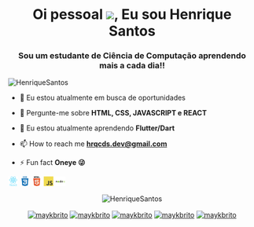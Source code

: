 <h1 align="center">Oi pessoal <img src="https://raw.githubusercontent.com/kaueMarques/kaueMarques/master/hi.gif" width="30px">, Eu sou Henrique Santos</h1>
<h3 align="center">Sou um estudante de Ciência de Computação aprendendo mais a cada dia!!</h3>
<p align="left"> <img src="https://komarev.com/ghpvc/?username=hrqcds" alt="HenriqueSantos" /> </p>

- 🔭 Eu estou atualmente em busca de oportunidades

- 💬 Pergunte-me sobre **HTML, CSS, JAVASCRIPT e REACT**

- 🌱 Eu estou atualmente aprendendo **Flutter/Dart**

- 📫 How to reach me **hrqcds.dev@gmail.com**

- ⚡ Fun fact **Oneye 😜**

<p align="left">
<img src="https://raw.githubusercontent.com/devicons/devicon/master/icons/react/react-original-wordmark.svg" alt="react" width="20" height="20"/>
<img src="https://raw.githubusercontent.com/devicons/devicon/master/icons/css3/css3-plain-wordmark.svg" alt="css3"  width="20" height="20"/>
<img src="https://raw.githubusercontent.com/devicons/devicon/master/icons/html5/html5-original-wordmark.svg" alt="html5"  width="20" height="20"/>
<img src="https://raw.githubusercontent.com/devicons/devicon/master/icons/javascript/javascript-original.svg" alt="javascript" width="20" height="20"/>
<img src="https://raw.githubusercontent.com/devicons/devicon/master/icons/nodejs/nodejs-original-wordmark.svg" alt="nodejs" width="20" height="20"/></p><p align="center">
<img src="https://github-readme-stats.vercel.app/api?username=hrqcds&show_icons=true" alt="HenriqueSantos"/> 
</p>

<p align="center">
<a href="https://codepen.io/hrqcds" target="blank"><img align="center" src="https://cdn.jsdelivr.net/npm/simple-icons@3.0.1/icons/codepen.svg" alt="maykbrito" height="20" width="20" /></a>
<a href="https://twitter.com/zhrq" target="blank"><img align="center" src="https://cdn.jsdelivr.net/npm/simple-icons@3.0.1/icons/twitter.svg" alt="maykbrito" height="20" width="20" /></a>
<a href="https://www.linkedin.com/in/hrqcds" target="blank"><img align="center" src="https://cdn.jsdelivr.net/npm/simple-icons@3.0.1/icons/linkedin.svg" alt="maykbrito" height="20" width="20" /></a>
<a href="https://stackoverflow.com/users/16160674/henrique-santos" target="blank"><img align="center" src="https://cdn.jsdelivr.net/npm/simple-icons@3.0.1/icons/stackoverflow.svg" alt="maykbrito" height="20" width="20" /></a>
<a href="https://instagram.com/darkhrq10" target="blank"><img align="center" src="https://cdn.jsdelivr.net/npm/simple-icons@3.0.1/icons/instagram.svg" alt="maykbrito" height="20" width="20" /></a>
</p>
